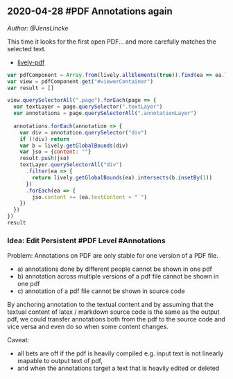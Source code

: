 ## 2020-04-28 #PDF Annotations again
*Author: @JensLincke*


This time it looks for the first open PDF... and more carefully matches the selected text. 

- [lively-pdf](edit://src/components/widgets/lively-pdf.js)

```javascript
var pdfComponent = Array.from(lively.allElements(true)).find(ea => ea.localName == "lively-pdf")
var view = pdfComponent.get("#viewerContainer")
var result = []

view.querySelectorAll(".page").forEach(page => {
  var textLayer = page.querySelector(".textLayer")
  var annotations = page.querySelectorAll(".annotationLayer")
  
  annotations.forEach(annotation => {
    var div = annotation.querySelector("div")
    if (!div) return
    var b = lively.getGlobalBounds(div)
    var jso = {content: ""}
    result.push(jso)
    textLayer.querySelectorAll("div")
      .filter(ea => {
        return lively.getGlobalBounds(ea).intersects(b.insetBy(1))
      })
      .forEach(ea => {
        jso.content += (ea.textContent + " ")
    })    
  })  
})
result
```

### Idea: Edit Persistent #PDF Level #Annotations

Problem: Annotations on PDF are only stable for one version of a PDF file.

- a) annotations done by different people cannot be shown in one pdf
- b) annotation across multiple versions of a pdf file cannot be shown in one pdf
- c) annotation of a pdf file cannot be shown in source code

By anchoring annotation to the textual content and by assuming that the textual content of latex / markdown source code is the same as the output pdf, we could transfer annotations both from the pdf to the source code and vice versa and even do so when some content changes. 

Caveat: 
- all bets are off if the pdf is heavily compiled e.g. input text is not linearly mapable to output text of pdf,
- and when the annotations target a text that is heavily edited or deleted




